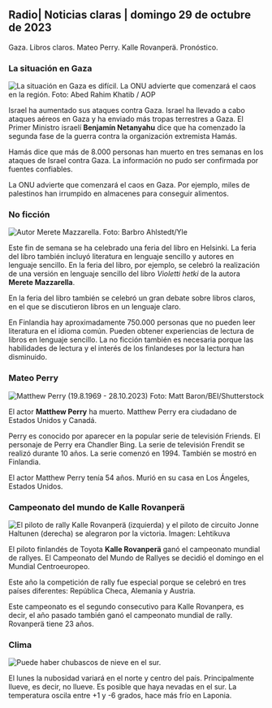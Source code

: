 ## Radio\| Noticias claras \| domingo 29 de octubre de 2023

Gaza. Libros claros. Mateo Perry. Kalle Rovanperä. Pronóstico.

### La situación en Gaza

![La situación en Gaza es difícil. La ONU advierte que comenzará el caos en la región. Foto: Abed Rahim Khatib / AOP](https://images.cdn.yle.fi/image/upload/c_crop,h_3780,w_6720,x_0,y_700/ar_1.7777777777777777,c_fill,g_faces,h_675,w_1200/dpr_1.0/q_auto:eco/f_auto/fl_lossy/v1698587757/39-1192921653e641fc4a70)

Israel ha aumentado sus ataques contra Gaza. Israel ha llevado a cabo ataques aéreos en Gaza y ha enviado más tropas terrestres a Gaza. El Primer Ministro israelí **Benjamín Netanyahu** dice que ha comenzado la segunda fase de la guerra contra la organización extremista Hamás.

Hamás dice que más de 8.000 personas han muerto en tres semanas en los ataques de Israel contra Gaza. La información no pudo ser confirmada por fuentes confiables.

La ONU advierte que comenzará el caos en Gaza. Por ejemplo, miles de palestinos han irrumpido en almacenes para conseguir alimentos.

### No ficción

![Autor Merete Mazzarella. Foto: Barbro Ahlstedt/Yle](https://images.cdn.yle.fi/image/upload/c_crop,h_3159,w_5616,x_0,y_0/ar_1.7777777777777777,c_fill,g_faces,h_675,w_1200/dpr_1.0/q_auto:eco/f_auto/fl_lossy/v1620995152/39-806292609e6be113e02)

Este fin de semana se ha celebrado una feria del libro en Helsinki. La feria del libro también incluyó literatura en lenguaje sencillo y autores en lenguaje sencillo. En la feria del libro, por ejemplo, se celebró la realización de una versión en lenguaje sencillo del libro *Violetti hetki* de la autora **Merete Mazzarella**.

En la feria del libro también se celebró un gran debate sobre libros claros, en el que se discutieron libros en un lenguaje claro.

En Finlandia hay aproximadamente 750.000 personas que no pueden leer literatura en el idioma común. Pueden obtener experiencias de lectura de libros en lenguaje sencillo. La no ficción también es necesaria porque las habilidades de lectura y el interés de los finlandeses por la lectura han disminuido.

### Mateo Perry

![Matthew Perry (19.8.1969 - 28.10.2023) Foto: Matt Baron/BEI/Shutterstock](https://images.cdn.yle.fi/image/upload/c_crop,h_2329,w_4141,x_0,y_54/ar_1.7777777777777777,c_fill,g_faces,h_675,w_1200/dpr_1.0/q_auto:eco/f_auto/fl_lossy/v1698579698/39-1192810653dd4bb051f5)

El actor **Matthew Perry** ha muerto. Matthew Perry era ciudadano de Estados Unidos y Canadá.

Perry es conocido por aparecer en la popular serie de televisión Friends. El personaje de Perry era Chandler Bing. La serie de televisión Frendit se realizó durante 10 años. La serie comenzó en 1994. También se mostró en Finlandia.

El actor Matthew Perry tenía 54 años. Murió en su casa en Los Ángeles, Estados Unidos.

### Campeonato del mundo de Kalle Rovanperä

![El piloto de rally Kalle Rovanperä (izquierda) y el piloto de circuito Jonne Haltunen (derecha) se alegraron por la victoria. Imagen: Lehtikuva](https://images.cdn.yle.fi/image/upload/c_crop,h_2406,w_4278,x_0,y_445/ar_1.777777777777777,c_fill,g_faces,h_675,w_1200/dpr_1.0/q_auto:eco/f_auto/fl_lossy/v1698587806/39-1192922653e645d852bc)

El piloto finlandés de Toyota **Kalle Rovanperä** ganó el campeonato mundial de rallyes. El Campeonato del Mundo de Rallyes se decidió el domingo en el Mundial Centroeuropeo.

Este año la competición de rally fue especial porque se celebró en tres países diferentes: República Checa, Alemania y Austria.

Este campeonato es el segundo consecutivo para Kalle Rovanpera, es decir, el año pasado también ganó el campeonato mundial de rally. Rovanperä tiene 23 años.

### Clima

![Puede haber chubascos de nieve en el sur.](https://images.cdn.yle.fi/image/upload/c_crop,h_1080,w_1919,x_0,y_0/ar_1.7777777777777777,c_fill,g_faces,h_675,w_1200/dpr_1.0/q_auto:eco/f_auto/fl_lossy/v1698594490/39-1192967653e7ea05e07b)

El lunes la nubosidad variará en el norte y centro del país. Principalmente llueve, es decir, no llueve. Es posible que haya nevadas en el sur. La temperatura oscila entre +1 y -6 grados, hace más frío en Laponia.